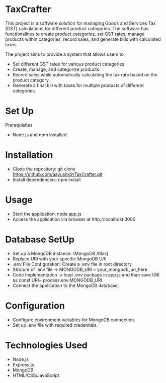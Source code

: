 # TaxCrafter

This project is a software solution for managing Goods and Services Tax (GST) calculations for different product categories. The software has functionalities to create product categories, set GST rates, manage products within categories, record sales, and generate bills with calculated taxes.

The project aims to provide a system that allows users to:

- Set different GST rates for various product categories.
- Create, manage, and categorize products.
- Record sales while automatically calculating the tax rate based on the product category.
- Generate a final bill with taxes for multiple products of different categories.

# Set Up

Prerequisites
 
- Node.js and npm installed

# Installation

- Clone the repository: git clone https://github.com/aayushk9/TaxCrafter.git
- Install dependencies: npm install

# Usage 

- Start the application: node app.js
- Access the application via browser at http://localhost:3000

# Database SetUp

- Set up a MongoDB instance. (MongoDB Atlas)
- Replace URI with your specific MongoDB URI
- .env File Configuration: Create a .env file in root directory
- Struture of .env file -> MONGODB_URI = your_mongodb_uri_here
- Code Implementation -> load .env package in app.js and than save URI as const URI= process.env.MONGODB_URI
- Connect the application to the MongoDB database.

# Configuration

- Configure environment variables for MongoDB connection.
- Set up .env file with required credentials.

# Technologies Used

- Node.js
- Express.js
- MongoDB
- HTML/CSS/JavaScript

